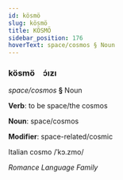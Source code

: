 ```yaml
---
id: kösmö
slug: kösmö
title: KÖSMÖ
sidebar_position: 176
hoverText: space/cosmos § Noun
---
```


### kösmö&emsp;<span kind="abugida">ɔ́ıƶı</span>

*space/cosmos* **§** Noun

**Verb**: to be space/the cosmos

**Noun**: space/cosmos

**Modifier**: space-related/cosmic

Italian cosmo /ˈkɔ.zmo/

*Romance Language Family*
